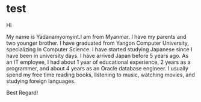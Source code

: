 # test
Hi 

My name is Yadanamyomyint.I am from Myanmar.
I have my parents and two younger brother.
I have graduated from Yangon Computer University, specializing in Computer Science.
I have started studying Japanese since I have been in university days.
I have arrived  Japan before 5 years ago.
As an IT employee, I had about 1 year of educational experience, 2 years as a programmer, and about 4 years as an Oracle database engineer.
I usually spend my free time reading books, listening to music, watching movies, and studying foreign languages.

Best Regard!
